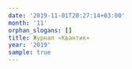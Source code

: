 ```yaml
---
date: '2019-11-01T20:27:14+03:00'
month: '11'
orphan_slogans: []
title: Журнал «Квантик»
year: '2019'
sample: true
---
```


